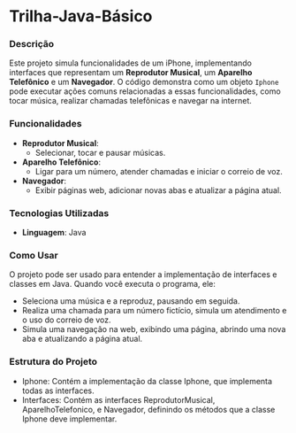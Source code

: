 # Trilha-Java-Básico

### **Descrição**
Este projeto simula funcionalidades de um iPhone, implementando interfaces que representam um **Reprodutor Musical**, um **Aparelho Telefônico** e um **Navegador**. O código demonstra como um objeto `Iphone` pode executar ações comuns relacionadas a essas funcionalidades, como tocar música, realizar chamadas telefônicas e navegar na internet.

### **Funcionalidades**
- **Reprodutor Musical**: 
  - Selecionar, tocar e pausar músicas.
- **Aparelho Telefônico**: 
  - Ligar para um número, atender chamadas e iniciar o correio de voz.
- **Navegador**: 
  - Exibir páginas web, adicionar novas abas e atualizar a página atual.

### **Tecnologias Utilizadas**
- **Linguagem**: Java

### **Como Usar**
O projeto pode ser usado para entender a implementação de interfaces e classes em Java. Quando você executa o programa, ele:

- Seleciona uma música e a reproduz, pausando em seguida.
- Realiza uma chamada para um número fictício, simula um atendimento e o uso do correio de voz.
- Simula uma navegação na web, exibindo uma página, abrindo uma nova aba e atualizando a página atual.

### **Estrutura do Projeto**

- Iphone: Contém a implementação da classe Iphone, que implementa todas as interfaces.
- Interfaces: Contém as interfaces ReprodutorMusical, AparelhoTelefonico, e Navegador, definindo os métodos que a classe Iphone deve implementar.
